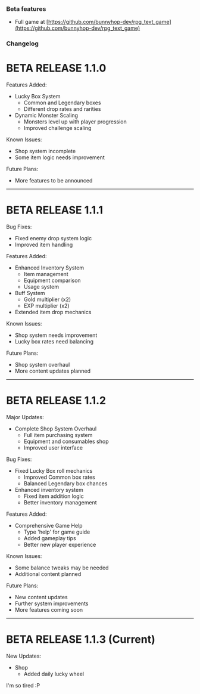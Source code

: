 ### Beta features
- Full game at [https://github.com/bunnyhop-dev/rpg_text_game](https://github.com/bunnyhop-dev/rpg_text_game)

### Changelog
BETA RELEASE 1.1.0
===================
Features Added:
- Lucky Box System
  * Common and Legendary boxes
  * Different drop rates and rarities
- Dynamic Monster Scaling
  * Monsters level up with player progression
  * Improved challenge scaling

Known Issues:
- Shop system incomplete
- Some item logic needs improvement

Future Plans:
- More features to be announced
___________________

BETA RELEASE 1.1.1
===================
Bug Fixes:
- Fixed enemy drop system logic
- Improved item handling

Features Added:
- Enhanced Inventory System
  * Item management
  * Equipment comparison
  * Usage system
- Buff System
  * Gold multiplier (x2)
  * EXP multiplier (x2)
- Extended item drop mechanics

Known Issues:
- Shop system needs improvement
- Lucky box rates need balancing

Future Plans:
- Shop system overhaul
- More content updates planned
___________________

BETA RELEASE 1.1.2
===================
Major Updates:
- Complete Shop System Overhaul
  * Full item purchasing system
  * Equipment and consumables shop
  * Improved user interface

Bug Fixes:
- Fixed Lucky Box roll mechanics
  * Improved Common box rates
  * Balanced Legendary box chances
- Enhanced inventory system
  * Fixed item addition logic
  * Better inventory management

Features Added:
- Comprehensive Game Help
  * Type 'help' for game guide
  * Added gameplay tips
  * Better new player experience

Known Issues:
- Some balance tweaks may be needed
- Additional content planned

Future Plans:
- New content updates
- Further system improvements
- More features coming soon
___________________

**BETA RELEASE 1.1.3 (Current)**
=====================
New Updates:
- Shop
  * Added daily lucky wheel

I'm so tired :P
